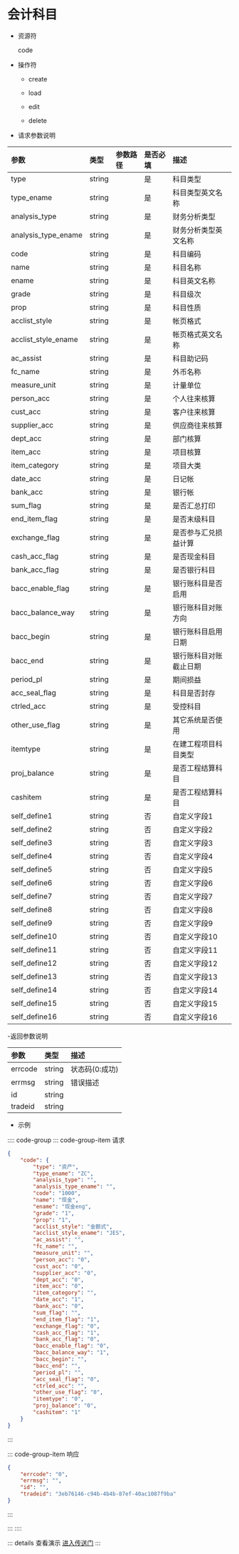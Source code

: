 # 会计科目

- 资源符

  code
  
- 操作符

  - create <Badge type="tip" text="v1" vertical="top" />

  - load <Badge type="tip" text="v2" vertical="top" />

  - edit <Badge type="tip" text="v2" vertical="top" />

  - delete <Badge type="tip" text="v2" vertical="top" />

- 请求参数说明

|参数|类型|参数路径|是否必填|描述|
|:-|:-|:-|:-|:-|
|type|string||是|科目类型|
|type_ename|string||是|科目类型英文名称|
|analysis_type|string||是|财务分析类型|
|analysis_type_ename|string||是|财务分析类型英文名称|
|code|string||是|科目编码|
|name|string||是|科目名称|
|ename|string||是|科目英文名称|
|grade|string||是|科目级次|
|prop|string||是|科目性质|
|acclist_style|string||是|帐页格式|
|acclist_style_ename|string||是|帐页格式英文名称|
|ac_assist|string||是|科目助记码|
|fc_name|string||是|外币名称|
|measure_unit|string||是|计量单位|
|person_acc|string||是|个人往来核算|
|cust_acc|string||是|客户往来核算|
|supplier_acc|string||是|供应商往来核算|
|dept_acc|string||是|部门核算|
|item_acc|string||是|项目核算|
|item_category|string||是|项目大类|
|date_acc|string||是|日记帐|
|bank_acc|string||是|银行帐|
|sum_flag|string||是|是否汇总打印|
|end_item_flag|string||是|是否末级科目|
|exchange_flag|string||是|是否参与汇兑损益计算|
|cash_acc_flag|string||是|是否现金科目|
|bank_acc_flag|string||是|是否银行科目|
|bacc_enable_flag|string||是|银行账科目是否启用|
|bacc_balance_way|string||是|银行账科目对账方向|
|bacc_begin|string||是|银行账科目启用日期|
|bacc_end|string||是|银行账科目对账截止日期|
|period_pl|string||是|期间损益|
|acc_seal_flag|string||是|科目是否封存|
|ctrled_acc|string||是|受控科目|
|other_use_flag|string||是|其它系统是否使用|
|itemtype|string||是|在建工程项目科目类型|
|proj_balance|string||是|是否工程结算科目|
|cashitem|string||是|是否工程结算科目|
|self_define1|string||否|自定义字段1|
|self_define2|string||否|自定义字段2|
|self_define3|string||否|自定义字段3|
|self_define4|string||否|自定义字段4|
|self_define5|string||否|自定义字段5|
|self_define6|string||否|自定义字段6|
|self_define7|string||否|自定义字段7|
|self_define8|string||否|自定义字段8|
|self_define9|string||否|自定义字段9|
|self_define10|string||否|自定义字段10|
|self_define11|string||否|自定义字段11|
|self_define12|string||否|自定义字段12|
|self_define13|string||否|自定义字段13|
|self_define14|string||否|自定义字段14|
|self_define15|string||否|自定义字段15|
|self_define16|string||否|自定义字段16|

-返回参数说明

|参数|类型|描述|
|:-|:-|:-|
|errcode|string|状态码(0:成功)|
|errmsg|string|错误描述|
|id|string||
|tradeid|string||

- 示例

:::: code-group
::: code-group-item 请求

```json
{
    "code": {
        "type": "资产",
        "type_ename": "ZC",
        "analysis_type": "",
        "analysis_type_ename": "",
        "code": "1000",
        "name": "现金",
        "ename": "现金eng",
        "grade": "1",
        "prop": "1",
        "acclist_style": "金额式",
        "acclist_style_ename": "JES",
        "ac_assist": "",
        "fc_name": "",
        "measure_unit": "",
        "person_acc": "0",
        "cust_acc": "0",
        "supplier_acc": "0",
        "dept_acc": "0",
        "item_acc": "0",
        "item_category": "",
        "date_acc": "1",
        "bank_acc": "0",
        "sum_flag": "",
        "end_item_flag": "1",
        "exchange_flag": "0",
        "cash_acc_flag": "1",
        "bank_acc_flag": "0",
        "bacc_enable_flag": "0",
        "bacc_balance_way": "1",
        "bacc_begin": "",
        "bacc_end": "",
        "period_pl": "",
        "acc_seal_flag": "0",
        "ctrled_acc": "",
        "other_use_flag": "0",
        "itemtype": "0",
        "proj_balance": "0",
        "cashitem": "1"
    }
}
```

:::

::: code-group-item 响应

```json
{
    "errcode": "0",
    "errmsg": "",
    "id": "",
    "tradeid": "3eb76146-c94b-4b4b-87ef-40ac1087f9ba"
}
```

:::

:::
::::

::: details 查看演示
[进入传送门](/images/erp/gif/code.gif)
:::
